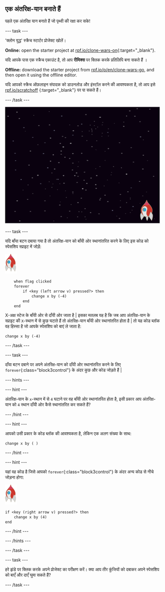 ## एक अंतरिक्ष-यान बनाते हैं

पहले एक अंतरिक्ष यान बनाते हैं जो पृथ्वी की रक्षा कर सके!

\--- task \---

'क्लोन युद्ध' स्क्रैच स्टार्टर प्रोजेक्ट खोलें।

**Online:** open the starter project at [rpf.io/clone-wars-on](https://rpf.io/clone-wars-on){:target="_blank"}.

यदि आपके पास एक स्क्रैच एकाउंट है, तो आप **रीमिक्स** पर क्लिक करके प्रतिलिपि बना सकते हैं ।

**Offline:** download the starter project from [rpf.io/p/en/clone-wars-go](https://rpf.io/p/en/clone-wars-go), and then open it using the offline editor.

यदि आपको स्क्रैच ऑफ़लाइन संपादक को डाउनलोड और इंस्टॉल करने की आवश्यकता है, तो आप इसे [rpf.io/scratchoff](https://rpf.io/scratchoff) {:target="_blank"} पर पा सकते हैं।

\--- /task \---

![स्टार्टर प्रोजेक्ट](images/starter-project.png)

\--- task \---

यदि <kbd>बाँया</kbd> बटन दबाया गया है तो अंतरिक्ष-यान को बाँयी ओर स्थानांतरित करने के लिए इस कोड को स्पेसशिप स्प्राइट में जोड़ें:

![रॉकेट स्प्राइट](images/rocket-sprite.png)

```blocks3
    when flag clicked
    forever
        if <key (left arrow v) pressed?> then
            change x by (-4)
        end
    end
```

X-अक्ष स्टेज के बाँयी ओर से दाँयी ओर जाता है | इसका मतलब यह है कि जब आप अंतरिक्ष-यान के स्प्राइट की `X`-स्थान में से कुछ घटाते हैं तो अंतरिक्ष-यान बाँयी ओर स्थानांतरित होता है | तो यह कोड ब्लॉक वह हिस्सा है जो आपके स्पेसशिप को बाएं ले जाता है:

```blocks3
change x by (-4)
```

\--- /task \---

\--- task \---

<kbd>दाँया</kbd> बटन दबाने पर अपने अंतरिक्ष-यान को दाँयी ओर स्थानांतरित करने के लिए `forever`{:class="block3control"} के अंदर कुछ और कोड जोड़ते हैं |

\--- hints \---

\--- hint \---

अंतरिक्ष-यान के `x`-स्थान में से `4` घटाने पर वह बाँयी ओर स्थानांतरित होता है, इसी प्रकार आप अंतरिक्ष-यान को `4` स्थान दाँयी ओर कैसे स्थानांतरित कर सकते हैं?

\--- /hint \---

\--- hint \---

आपको उसी प्रकार के कोड ब्लॉक की आवश्यकता है, लेकिन एक अलग संख्या के साथ:

```blocks3
change x by ( )
```

\--- /hint \---

\--- hint \---

यहां वह कोड है जिसे आपको `forever`{:class="block3control"} के अंदर अन्य कोड से नीचे जोड़ना होगा:

![रॉकेट स्प्राइट](images/rocket-sprite.png)

```blocks3
if <key (right arrow v) pressed?> then
    change x by (4)
end
```

\--- /hint \---

\--- /hints \---

\--- /task \---

\--- task \---

हरे झंडे पर क्लिक करके अपने प्रोजेक्ट का परीक्षण करें। क्या आप तीर कुंजियों को दबाकर अपने स्पेसशिप को बाएँ और दाएँ घुमा सकते हैं?

\--- /task \---
